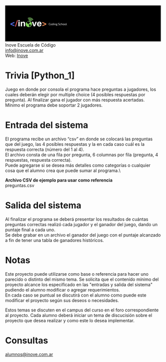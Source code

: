 ![Inove banner](/inove.jpg)
Inove Escuela de Código\
info@inove.com.ar\
Web: [Inove](http://inove.com.ar)

# Trivia [Python_1]
Juego en donde por consola el programa hace preguntas a jugadores, los cuales deberán elegir por multiple choice (4 posibles respuestas por pregunta). Al finalizar gana el jugador con más respuesta acertadas.\
Mínimo el programa debe soportar 2 jugadores.

# Entrada del sistema
El programa recibe un archivo “csv” en donde se colocará las preguntas que del juego, las 4 posibles respuestas y la en cada caso cuál es la respuesta correcta (número del 1 al 4).\
El archivo consta de una fila por pregunta, 6 columnas por fila (pregunta, 4 respuestas, respuesta correcta).\
Puede agregarse si se desea más detalles como categorías o cualquier cosa que el alumno crea que puede sumar al programa.\

__Archivo CSV de ejemplo para usar como referencia__\
preguntas.csv

# Salida del sistema
Al finalizar el programa se deberá presentar los resultados de cuántas preguntas correctas realizó cada jugador y el ganador del juego, dando un puntaje final a cada uno.\
Se debe grabar en un archivo el ganador del juego con el puntaje alcanzado a fin de tener una tabla de ganadores históricos.

# Notas
Este proyecto puede utilizarse como base o referencia para hacer uno parecido o distinto del mismo tema. Se solicita que el contenído mínimo del proyecto alcance los especificado en las "entradas y salida del sistema" pudiendo el alumno modificar o agregar requerimientos.\
En cada caso se puntual se discutirá con el alumno como puede este modificar el proyecto según sus deseos o necesidades.

Estos temas se discuten en el campus del curso en el foro correspondiente al proyecto. Cada alumno deberá iniciar un tema de discucisión sobre el proyecto que desea realizar y como este lo desea implementar.

# Consultas
alumnos@inove.com.ar

